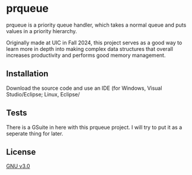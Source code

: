 # prqueue

prqueue is a priority queue handler, which takes a normal queue and puts values in a priority hierarchy.

Originally made at UIC in Fall 2024, this project serves as a good way to learn more in depth into making complex data structures that overall increases productivity and performs good memory management.

## Installation

Download the source code and use an IDE (for Windows, Visual Studio/Eclipse; Linux, Eclipse/

## Tests

There is a GSuite in here with this prqueue project. I will try to put it as a seperate thing for later.

## License

[GNU v3.0](https://www.gnu.org/licenses/gpl-3.0.en.html)
